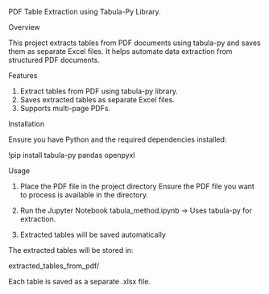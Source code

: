 PDF Table Extraction using Tabula-Py Library.

Overview

This project extracts tables from PDF documents using tabula-py and saves them as separate Excel files.
It helps automate data extraction from structured PDF documents.

Features
1. Extract tables from PDF using tabula-py library.
2. Saves extracted tables as separate Excel files.
3. Supports multi-page PDFs.

Installation

Ensure you have Python and the required dependencies installed:

!pip install tabula-py pandas openpyxl 

Usage
1. Place the PDF file in the project directory
Ensure the PDF file you want to process is available in the directory.

2. Run the Jupyter Notebook
tabula_method.ipynb → Uses tabula-py for extraction.

3. Extracted tables will be saved automatically
   
The extracted tables will be stored in:

extracted_tables_from_pdf/ 

Each table is saved as a separate .xlsx file.
